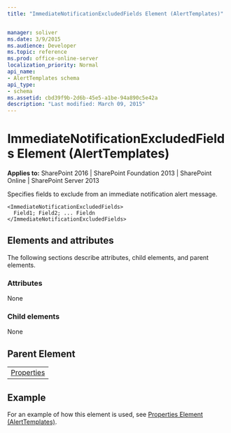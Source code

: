 ```yaml
---
title: "ImmediateNotificationExcludedFields Element (AlertTemplates)"


manager: soliver
ms.date: 3/9/2015
ms.audience: Developer
ms.topic: reference
ms.prod: office-online-server
localization_priority: Normal
api_name:
- AlertTemplates schema
api_type:
- schema
ms.assetid: cbd39f9b-2d6b-45e5-a1be-94a890c5e42a
description: "Last modified: March 09, 2015"
---
```


# ImmediateNotificationExcludedFields Element (AlertTemplates)

 
  
 **Applies to:** SharePoint 2016 | SharePoint Foundation 2013 | SharePoint Online | SharePoint Server 2013
  
Specifies fields to exclude from an immediate notification alert message.
  
```
<ImmediateNotificationExcludedFields>
  Field1; Field2; ... Fieldn
</ImmediateNotificationExcludedFields>
```

## Elements and attributes

The following sections describe attributes, child elements, and parent elements.

### Attributes

None
  
### Child elements

None
  
## Parent Element

||
|:-----|
|[Properties](properties-element-alerttemplates.md)|
   
## Example

For an example of how this element is used, see [Properties Element (AlertTemplates)](properties-element-alerttemplates.md).
  

